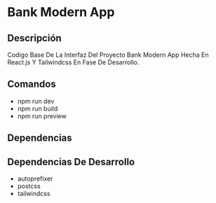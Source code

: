# Bank Modern App

## Descripción

Codigo Base De La Interfaz Del Proyecto Bank Modern App Hecha En React.js Y Tailwindcss En Fase De Desarrollo.

## Comandos

- npm run dev
- npm run build
- npm run preview

## Dependencias

## Dependencias De Desarrollo

- autoprefixer
- postcss
- tailwindcss
